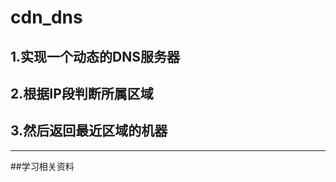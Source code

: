 # cdn_dns
## 1.实现一个动态的DNS服务器</br>
## 2.根据IP段判断所属区域</br>
## 3.然后返回最近区域的机器</br>

--------------

##学习相关资料
